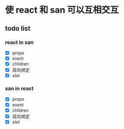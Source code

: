 # 使 react 和 san 可以互相交互

## todo list

### react in san

- [x] props
- [x] event
- [x] children
- [x] 双向绑定
- [x] slot

### san in react

- [x] props
- [x] event
- [x] children
- [x] 双向绑定
- [x] slot